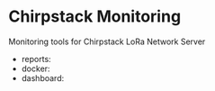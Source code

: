 # Chirpstack Monitoring
Monitoring tools for Chirpstack LoRa Network Server

* reports:
* docker:
* dashboard:
